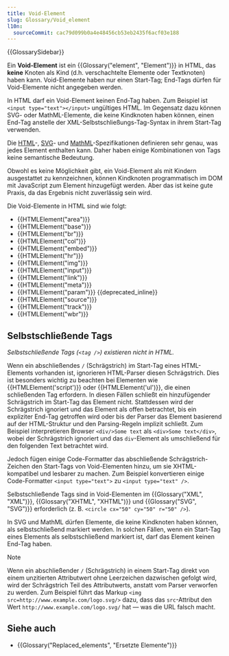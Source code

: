```yaml
---
title: Void-Element
slug: Glossary/Void_element
l10n:
  sourceCommit: cac79d099b0a4e48456cb53eb2435f6acf03e188
---
```


{{GlossarySidebar}}

Ein **Void-Element** ist ein {{Glossary("element", "Element")}} in HTML, das **keine** Knoten als Kind (d.h. verschachtelte Elemente oder Textknoten) haben kann. Void-Elemente haben nur einen Start-Tag; End-Tags dürfen für Void-Elemente nicht angegeben werden.

In HTML darf ein Void-Element keinen End-Tag haben. Zum Beispiel ist `<input type="text"></input>` ungültiges HTML. Im Gegensatz dazu können SVG- oder MathML-Elemente, die keine Kindknoten haben können, einen End-Tag anstelle der XML-Selbstschließungs-Tag-Syntax in ihrem Start-Tag verwenden.

Die [HTML](https://html.spec.whatwg.org/multipage/)-, [SVG](https://www.w3.org/TR/SVG2/)- und [MathML](https://w3c.github.io/mathml/spec.html)-Spezifikationen definieren sehr genau, was jedes Element enthalten kann. Daher haben einige Kombinationen von Tags keine semantische Bedeutung.

Obwohl es keine Möglichkeit gibt, ein Void-Element als mit Kindern ausgestattet zu kennzeichnen, können Kindknoten programmatisch im DOM mit JavaScript zum Element hinzugefügt werden. Aber das ist keine gute Praxis, da das Ergebnis nicht zuverlässig sein wird.

Die Void-Elemente in HTML sind wie folgt:

- {{HTMLElement("area")}}
- {{HTMLElement("base")}}
- {{HTMLElement("br")}}
- {{HTMLElement("col")}}
- {{HTMLElement("embed")}}
- {{HTMLElement("hr")}}
- {{HTMLElement("img")}}
- {{HTMLElement("input")}}
- {{HTMLElement("link")}}
- {{HTMLElement("meta")}}
- {{HTMLElement("param")}} {{deprecated_inline}}
- {{HTMLElement("source")}}
- {{HTMLElement("track")}}
- {{HTMLElement("wbr")}}

## Selbstschließende Tags

_Selbstschließende Tags (`<tag />`) existieren nicht in HTML._

Wenn ein abschließendes `/` (Schrägstrich) im Start-Tag eines HTML-Elements vorhanden ist, ignorieren HTML-Parser diesen Schrägstrich. Dies ist besonders wichtig zu beachten bei Elementen wie {{HTMLElement('script')}} oder {{HTMLElement('ul')}}, die einen schließenden Tag erfordern. In diesen Fällen schließt ein hinzufügender Schrägstrich im Start-Tag das Element nicht. Stattdessen wird der Schrägstrich ignoriert und das Element als offen betrachtet, bis ein expliziter End-Tag getroffen wird oder bis der Parser das Element basierend auf der HTML-Struktur und den Parsing-Regeln implizit schließt. Zum Beispiel interpretieren Browser `<div/>Some text` als `<div>Some text</div>`, wobei der Schrägstrich ignoriert und das `div`-Element als umschließend für den folgenden Text betrachtet wird.

Jedoch fügen einige Code-Formatter das abschließende Schrägstrich-Zeichen den Start-Tags von Void-Elementen hinzu, um sie XHTML-kompatibel und lesbarer zu machen. Zum Beispiel konvertieren einige Code-Formatter `<input type="text">` zu `<input type="text" />`.

Selbstschließende Tags sind in Void-Elementen im {{Glossary("XML", "XML")}}, {{Glossary("XHTML", "XHTML")}} und {{Glossary("SVG", "SVG")}} erforderlich (z. B. `<circle cx="50" cy="50" r="50" />`).

In SVG und MathML dürfen Elemente, die keine Kindknoten haben können, als selbstschließend markiert werden. In solchen Fällen, wenn ein Start-Tag eines Elements als selbstschließend markiert ist, darf das Element keinen End-Tag haben.

> [!NOTE]
> Wenn ein abschließender `/` (Schrägstrich) in einem Start-Tag direkt von einem unzitierten Attributwert ohne Leerzeichen dazwischen gefolgt wird, wird der Schrägstrich Teil des Attributwerts, anstatt vom Parser verworfen zu werden. Zum Beispiel führt das Markup `<img src=http://www.example.com/logo.svg/>` dazu, dass das `src`-Attribut den Wert `http://www.example.com/logo.svg/` hat — was die URL falsch macht.

## Siehe auch

- {{Glossary("Replaced_elements", "Ersetzte Elemente")}}
